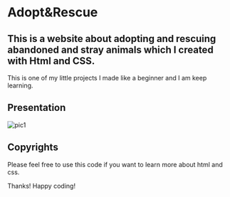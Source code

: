# Adopt&Rescue

## This is a website about adopting and rescuing abandoned and stray animals which I created with Html and CSS.
This is one of my little projects I made like a beginner and I am keep learning.

## Presentation

![pic1](https://github.com/yssabela/html-css/assets/114014540/ba17ff09-6ba6-42ef-8663-20006b1cf882)


 ## Copyrights
 
 Please feel free to use this code if you want to learn more about html and css.
 
 
 Thanks! Happy coding!
